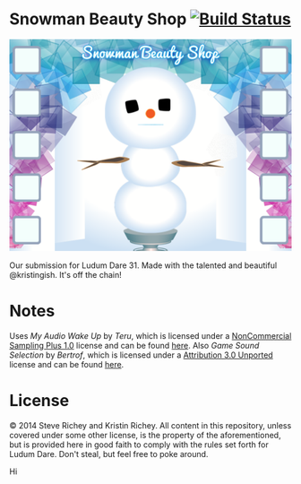 # Snowman Beauty Shop [![Build Status](https://travis-ci.org/steverichey/LD31.svg)](https://travis-ci.org/steverichey/LD31)

![](./screenshot.png)

Our submission for Ludum Dare 31. Made with the talented and beautiful @kristingish. It's off the chain!

# Notes

Uses *My Audio Wake Up* by *Teru*, which is licensed under a [NonCommercial Sampling Plus 1.0](https://creativecommons.org/licenses/nc-sampling+/1.0/) license and can be found [here](http://ccmixter.org/files/teru/48170). Also *Game Sound Selection* by *Bertrof*, which is licensed under a [Attribution 3.0 Unported](https://creativecommons.org/licenses/by/3.0/) license and can be found [here](https://www.freesound.org/people/Bertrof/sounds/131658/).

# License

&copy; 2014 Steve Richey and Kristin Richey. All content in this repository, unless covered under some other license, is the property of the aforementioned, but is provided here in good faith to comply with the rules set forth for Ludum Dare. Don't steal, but feel free to poke around.

Hi